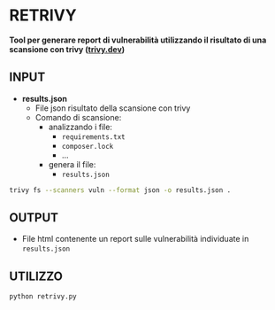 
# RETRIVY

**Tool per generare report di vulnerabilità utilizzando il risultato di una scansione con trivy ([trivy.dev](https://trivy.dev/))**

## INPUT

- **results.json**
  - File json risultato della scansione con trivy
  - Comando di scansione:
	- analizzando i file:
		- `requirements.txt`
		- `composer.lock`
		- ...
	- genera il file:
		- `results.json`
 ```bash
trivy fs --scanners vuln --format json -o results.json .
```

## OUTPUT

- File html contenente un report sulle vulnerabilità individuate in `results.json`


## UTILIZZO

```bash
python retrivy.py
```
